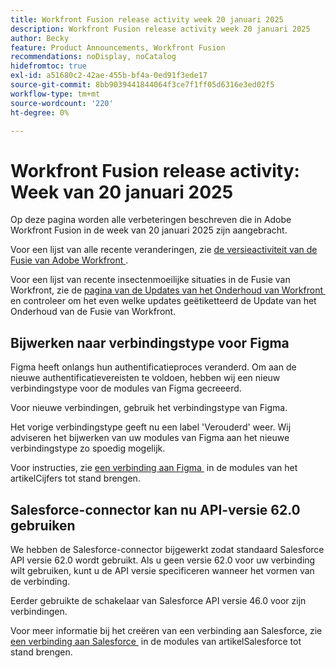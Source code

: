 ```yaml
---
title: Workfront Fusion release activity week 20 januari 2025
description: Workfront Fusion release activity week 20 januari 2025
author: Becky
feature: Product Announcements, Workfront Fusion
recommendations: noDisplay, noCatalog
hidefromtoc: true
exl-id: a51680c2-42ae-455b-bf4a-0ed91f3ede17
source-git-commit: 8bb9039441844064f3ce7f1ff05d6316e3ed02f5
workflow-type: tm+mt
source-wordcount: '220'
ht-degree: 0%

---
```


# Workfront Fusion release activity: Week van 20 januari 2025

Op deze pagina worden alle verbeteringen beschreven die in Adobe Workfront Fusion in de week van 20 januari 2025 zijn aangebracht.

Voor een lijst van alle recente veranderingen, zie [&#x200B; de versieactiviteit van de Fusie van Adobe Workfront &#x200B;](/help/workfront-fusion/fusion-product-releases/fusion-release-activity.md).

Voor een lijst van recente insectenmoeilijke situaties in de Fusie van Workfront, zie de [&#x200B; pagina van de Updates van het Onderhoud van Workfront &#x200B;](https://experienceleague.adobe.com/nl/docs/workfront-known-issues/releases/current-updates) en controleer om het even welke updates geëtiketteerd de Update van het Onderhoud van de Fusie van Workfront.

## Bijwerken naar verbindingstype voor Figma

Figma heeft onlangs hun authentificatieproces veranderd. Om aan de nieuwe authentificatievereisten te voldoen, hebben wij een nieuw verbindingstype voor de modules van Figma gecreeerd.

Voor nieuwe verbindingen, gebruik het verbindingstype van Figma.

Het vorige verbindingstype geeft nu een label &#39;Verouderd&#39; weer. Wij adviseren het bijwerken van uw modules van Figma aan het nieuwe verbindingstype zo spoedig mogelijk.

Voor instructies, zie [&#x200B; een verbinding aan Figma &#x200B;](/help/workfront-fusion/references/apps-and-modules/third-party-connectors/figma-modules.md#create-a-connection-to-figma) in de modules van het artikelCijfers tot stand brengen.

## Salesforce-connector kan nu API-versie 62.0 gebruiken

We hebben de Salesforce-connector bijgewerkt zodat standaard Salesforce API versie 62.0 wordt gebruikt. Als u geen versie 62.0 voor uw verbinding wilt gebruiken, kunt u de API versie specificeren wanneer het vormen van de verbinding.

Eerder gebruikte de schakelaar van Salesforce API versie 46.0 voor zijn verbindingen.

Voor meer informatie bij het creëren van een verbinding aan Salesforce, zie [&#x200B; een verbinding aan Salesforce &#x200B;](/help/workfront-fusion/references/apps-and-modules/third-party-connectors/salesforce-modules.md#create-a-connection-to-salesforce) in de modules van artikelSalesforce tot stand brengen.
